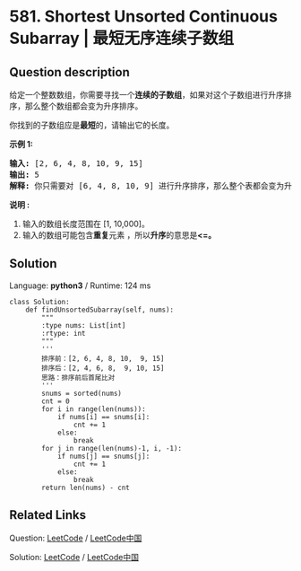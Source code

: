 # 581. Shortest Unsorted Continuous Subarray | 最短无序连续子数组

## Question description

<!--If you want to use the English description, use <p>Given an integer array, you need to find one <b>continuous subarray</b> that if you only sort this subarray in ascending order, then the whole array will be sorted in ascending order, too. </p> 

<p>You need to find the <b>shortest</b> such subarray and output its length.</p>

<p><b>Example 1:</b><br />
<pre>
<b>Input:</b> [2, 6, 4, 8, 10, 9, 15]
<b>Output:</b> 5
<b>Explanation:</b> You need to sort [6, 4, 8, 10, 9] in ascending order to make the whole array sorted in ascending order.
</pre>
</p>

<p><b>Note:</b><br>
<ol>
<li>Then length of the input array is in range [1, 10,000].</li>
<li>The input array may contain duplicates, so ascending order here means <b><=</b>. </li>
</ol>
</p> instead-->
<p>给定一个整数数组，你需要寻找一个<strong>连续的子数组</strong>，如果对这个子数组进行升序排序，那么整个数组都会变为升序排序。</p>

<p>你找到的子数组应是<strong>最短</strong>的，请输出它的长度。</p>

<p><strong>示例 1:</strong></p>

<pre>
<strong>输入:</strong> [2, 6, 4, 8, 10, 9, 15]
<strong>输出:</strong> 5
<strong>解释:</strong> 你只需要对 [6, 4, 8, 10, 9] 进行升序排序，那么整个表都会变为升序排序。
</pre>

<p><strong>说明 :</strong></p>

<ol>
	<li>输入的数组长度范围在&nbsp;[1, 10,000]。</li>
	<li>输入的数组可能包含<strong>重复</strong>元素&nbsp;，所以<strong>升序</strong>的意思是<strong>&lt;=。</strong></li>
</ol>




## Solution

Language: **python3**  /  Runtime: 124 ms

```python3
class Solution:
    def findUnsortedSubarray(self, nums):
        """
        :type nums: List[int]
        :rtype: int
        """
        '''
        排序前：[2, 6, 4, 8, 10,  9, 15]
        排序后：[2, 4, 6, 8,  9, 10, 15]
        思路：排序前后首尾比对
        '''
        snums = sorted(nums)
        cnt = 0
        for i in range(len(nums)):
            if nums[i] == snums[i]:
                cnt += 1
            else:
                break
        for j in range(len(nums)-1, i, -1):
            if nums[j] == snums[j]:
                cnt += 1
            else:
                break
        return len(nums) - cnt
```



## Related Links

Question: [LeetCode](https://leetcode.com/problems/shortest-unsorted-continuous-subarray/description/)  /  [LeetCode中国](https://leetcode-cn.com/problems/shortest-unsorted-continuous-subarray/description/)

Solution: [LeetCode](https://leetcode.com/articles/shortest-unsorted-continuous-subarray/)  /  [LeetCode中国](https://leetcode-cn.com/articles/shortest-unsorted-continuous-subarray/)